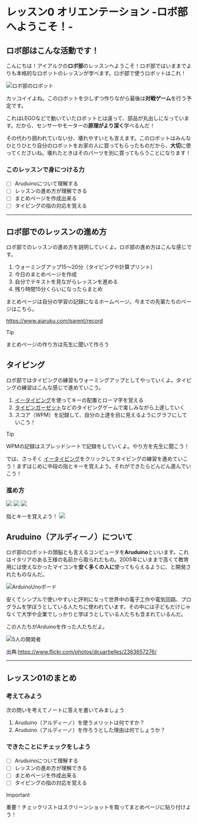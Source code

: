 # レッスン0 オリエンテーション -ロボ部へようこそ！-

## ロボ部はこんな活動です！

こんにちは！アイアルクの**ロボ部**のレッスンへようこそ！ロボ部ではいままでよりも本格的なロボットのレッスンが学べます。ロボ部で使うロボットはこれ！

![ロボ部のロボット](https://osoyoo.com/picture/V2.1_Arduino_Robot_Car/other/1.jpg)

カッコイイよね。このロボットを少しずつ作りながら最後は**対戦ゲーム**を行う予定です。

これはLEGOなどで動いていたロボットとは違って、部品が丸出しになっています。だから、センサーやモーターの**原理がより深く**学べるんだ！

その代わり囲われていない分、壊れやすいとも言えます。このロボットはみんなひとりひとり自分のロボットをお家の人に買ってもらったものだから、**大切**に使ってくださいね。壊れたときはそのパーツを別に買ってもらうことになります！

### このレッスンで身につける力
- [ ] Aruduinoについて理解する
- [ ] レッスンの進め方が理解できる
- [ ] まとめページを作成出来る
- [ ] タイピングの指の対応を覚える

---

## ロボ部でのレッスンの進め方
ロボ部でのレッスンの進め方を説明していくよ。ロボ部の進め方はこんな感じです。
1. ウォーミングアップ15〜20分（タイピングや計算プリント）
2. 今日のまとめページを作成
3. 自分でテキストを見ながらレッスンを進める
4. 残り時間15分くらいになったらまとめ

まとめページは自分の学習の記録になるホームページ。今までの先輩たちのページはこちら。

https://www.aiaruku.com/parent/record

>[!TIP]
>まとめページの作り方は先生に聞いて作ろう

## タイピング
ロボ部ではタイピングの練習もウォーミングアップとしてやっていくよ。タイピングの練習はこんな感じで進めていこう。
1. [イータイピング](https://www.e-typing.ne.jp/)を使ってキーの配置とローマ字を覚える
2. [タイピンガーゼット](https://typingerz.com/)などのタイピングゲームで楽しみながら上達していく
3. スコア（WPM）を記録して、自分の上達を目に見えるようにグラフにしていこう！
>[!TIP]
>WPMの記録はスプレッドシートで記録をしていくよ。やり方を先生に聞こう！

では、さっそく [イータイピング](https://www.e-typing.ne.jp/)をクリックしてタイピングの練習を進めていこう！まずはじめに中段の指とキーを覚えよう。それができたらどんどん進んでいこう！

### 進め方
![](image/e-typing00.png)
![](image/e-typing01.png)
![](image/e-typing02.png)

指とキーを覚えよう！
![](image/TouchTyping_HomePosition_QWERTY.png)

## Aruduino（アルディーノ）について

ロボ部のロボットの頭脳とも言えるコンピュータを**Aruduino**といいます。これはイタリアのある王様の名前から取られたもの。2005年にいままで高くて教育用には使えなかったマイコンを**安く多くの人に**使ってもらえるように、と開発されたものなんだ。

![ArduinoUnoボード](image/UNO.jpg)

安くてシンプルで使いやすいと評判になって世界中の電子工作や電気回路、プログラムを学ぼうとしている人たちに使われています。その中には子どもだけじゃなくて大学や企業でしっかりと学ぼうとしている人たちも含まれているんだ。

この人たちがArduinoを作った人たちだよ。

![5人の開発者](image/developers_of_Aruduino.jpg)

出典:https://www.flickr.com/photos/dcuartielles/2363657276/

---
## レッスン01のまとめ
### 考えてみよう　

次の問いを考えてノートに答えを書いてみましょう

1. Aruduino（アルディーノ）を使うメリットは何ですか？
2. Aruduino（アルディーノ）を作ろうとした理由は何でしょうか？

### できたことにチェックをしよう
- [ ] Aruduinoについて理解する
- [ ] レッスンの進め方が理解できる
- [ ] まとめページを作成出来る
- [ ] タイピングの指の対応を覚える

> [!IMPORTANT]
> 重要！チェックリストはスクリーンショットを取ってまとめページに貼り付けよう！
